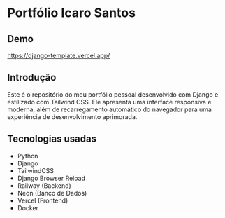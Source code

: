 # Portfólio Icaro Santos



## Demo

https://django-template.vercel.app/

## Introdução

Este é o repositório do meu portfólio pessoal desenvolvido com Django e estilizado com Tailwind CSS. Ele apresenta uma interface responsiva e moderna, além de recarregamento automático do navegador para uma experiência de desenvolvimento aprimorada.

## Tecnologias usadas 
- Python 
- Django 
- TailwindCSS
- Django Browser Reload
- Railway (Backend)
- Neon (Banco de Dados) 
- Vercel (Frontend)
- Docker 